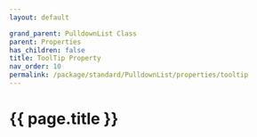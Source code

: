 ```yaml
---
layout: default

grand_parent: PulldownList Class
parent: Properties
has_children: false
title: ToolTip Property
nav_order: 10
permalink: /package/standard/PulldownList/properties/tooltip
---
```

# {{ page.title }}
